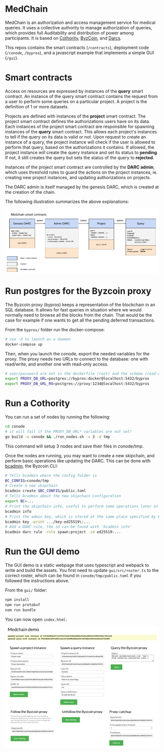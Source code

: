# MedChain

MedChain is an authorization and access management service for medical queries.
It uses a collective authority to manage authorization of queries, which
provides full Auditability and distribution of power among participants. It is
based on [Cothority](https://github.com/dedis/cothority/blob/master/README.md),
[ByzCoin](https://github.com/dedis/cothority/blob/master/byzcoin/README.md), and
[Darcs](https://github.com/dedis/cothority/blob/master/darc/README.md).

This repos contains the smart contracts (`/contracts`), deployment code
(`/conode`, `/bypros`), and a javascript example that implements a simple GUI
(`/gui`).

# Smart contracts

Access on resources are expressed by instances of the **query** smart contract.
An instance of the query smart contract contains the request from a user to
perform some queries on a particular project. A project is the definition of 1
or more datasets.

Projects are defined with instances of the **project** smart contract. The
project smart contract defines the authorizations users have on its data. Each
instances of the project smart contract are responsible for spawning instances
of the **query** smart contract. This allows each project's instances to tell if
the query on its data is valid or not. Upon request to create an instance of a
query, the project instance will check if the user is allowed to perform that
query, based on the authorizations it contains. If allowed, the project instance
will create the query instance and set its status to **pending**. If not, it
still creates the query but sets the status of the query to **rejected**.

Instances of the project smart contract are controlled by the **DARC admin**,
which uses threshold rules to guard the actions on the project instances, ie.
creating new project instances, and updating authorizations on projects.

The DARC admin is itself managed by the genesis DARC, which is created at the
creation of the chain.

The following illustration summarizes the above explanations:

![contracts](contracts/smart_contracts.png)

# Run postgres for the Byzcoin proxy

The Byzcoin proxy (bypros) keeps a representation of the blockchain in an SQL
database. It allows for fast queries in situation where we would normally need
to browse all the blocks from the chain. That would be the case for example if
one wants to get all the pending deferred transactions.

From the `bypros/` folder run the docker-compose:

```sh
# use -d to launch as a daemon
docker-compose up
```

Then, when you launch the conode, export the needed variables for the proxy. The
proxy needs two URLs to connect to the database: one with read/write, and
another one with read-only access.

```sh
# user/password are set in the dockerfile (root) and the schema (read-only user).
export PROXY_DB_URL=postgres://bypros:docker@localhost:5432/bypros
export PROXY_DB_URL_RO=postgres://proxy:1234@localhost:5432/bypros
```

# Run a Cothority

You can run a set of nodes by running the following:

```sh
cd conode
# it will fail if the PROXY_DB_URL* variables are not set!
go build -o conode && ./run_nodes.sh -v 3 -d tmp
```

This command will setup 3 nodes and save their files in conode/tmp.

Once the nodes are running, you may want to create a new skipchain, and perform
basic operations like updating the DARC. This can be done with
[bcadmin](https://github.com/dedis/cothority/tree/master/byzcoin/bcadmin), the
Byzcoin CLI:

```sh
# Tells bcadmin where the config folder is
BC_CONFIG=conode/tmp 
# Create a new skipchain
bcadmin create $BC_CONFIG/public.toml
# Tells bcadmin about the new skipchain configuration
export BC=...
# Print the skipchain info, useful to perform some operations later on
bcadmin info
# Print the admin key, which is stored at the same place specified by BC
bcadmin key -print .../key-ed25519\:...
# Add a DARC rule, the id can be found with 'bcadmin info'
bcadmin darc rule -rule spawn:project -id ed25519:...
```

# Run the GUI demo

The GUI demo is a static webpage that uses typescript and webpack to write and
build the assets. You first need to update `gui/src/roster.ts` to the correct
roster, which can be found in `conode/tmp/public.toml` if you followed the
instructions above.

From the `gui/` folder:

```sh
npm install
npm run protobuf
nom run bundle
```

You can now open `index.html`:

![demo](gui/gui.png)